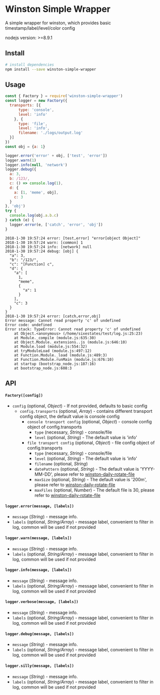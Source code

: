 # Winston Simple Wrapper

A simple wrapper for winston, which provides basic timestamp/label/level/color config

nodejs version: >=8.9.1

## Install

``` bash
# install dependencies
npm install --save winston-simple-wrapper
```

## Usage

``` javascript
const { Factory } = require('winston-simple-wrapper')
const logger = new Factory({
  transports: [{
      type: 'console',
      level: 'info'
    }, {
      type: 'file',
      level: 'info',
      filename: './logs/output.log'
  }]
})
const obj = {a: 1}

logger.error('error' + obj, ['test', 'error'])
logger.warn(1)
logger.info(null, 'network')
logger.debug({
  a: 3,
  b: /123/,
  c: () => console.log(1),
  d: {
    a: [1, 'meme', obj],
    c: 3
  }
}, 'obj')
try {
  console.log(obj.a.b.c)
} catch (e) {
  logger.error(e, ['catch', 'error', 'obj'])
}
```

```
2018-1-30 19:57:24 error: [test,error] "error[object Object]"
2018-1-30 19:57:24 warn: [common] 1
2018-1-30 19:57:24 info: [network] null
2018-1-30 19:57:24 debug: [obj] {
  "a": 3,
  "b": "/123/",
  "c": "[Function] c",
  "d": {
    "a": [
      1,
      "meme",
      {
        "a": 1
      }
    ],
    "c": 3
  }
}
2018-1-30 19:57:24 error: [catch,error,obj]
Error message: Cannot read property 'c' of undefined
Error code: undefined
Error stack: TypeError: Cannot read property 'c' of undefined
    at Object.<anonymous> (/home/sixestates/test/log.js:25:23)
    at Module._compile (module.js:635:30)
    at Object.Module._extensions..js (module.js:646:10)
    at Module.load (module.js:554:32)
    at tryModuleLoad (module.js:497:12)
    at Function.Module._load (module.js:489:3)
    at Function.Module.runMain (module.js:676:10)
    at startup (bootstrap_node.js:187:16)
    at bootstrap_node.js:608:3
```

## API

#### `Factory([config])`

- `config` (optional, *Object*) - If not provided, defaults to basic config
  - `config.transports` (optional, *Array*) - contains different transport config object, the default value is console config
    - `console transport config` (optional, *Object*) - console config object of config.transports
      - `type` (necessary, *String*) - console/file
      - `level` (optional, *String*) - The default value is 'info'
    - `file transport config` (optional, *Object*) - file config object of config.transports
      - `type` (necessary, *String*) - console/file
      - `level` (optional, *String*) - The default value is 'info'
      - `filename` (optional, *String*)
      - `datePattern` (optional, *String*) - The default value is 'YYYY-MM-DD', please refer to [winston-daily-rotate-file](https://github.com/winstonjs/winston-daily-rotate-file#options)
      - `maxSize` (optional, *String*) - The default value is '200m', please refer to [winston-daily-rotate-file](https://github.com/winstonjs/winston-daily-rotate-file#options)
      - `maxFiles` (optional, *Number*) - The default file is 30, please refer to [winston-daily-rotate-file](https://github.com/winstonjs/winston-daily-rotate-file#options)

#### `logger.error(message, [labels])`

- `message` (*String*) - message info.
- `labels` (optional, *String/Array*) - message label, convenient to filter in log, common will be used if not provided

#### `logger.warn(message, [labels])`

- `message` (*String*) - message info.
- `labels` (optional, *String/Array*) - message label, convenient to filter in log, common will be used if not provided

#### `logger.info(message, [labels])`

- `message` (*String*) - message info.
- `labels` (optional, *String/Array*) - message label, convenient to filter in log, common will be used if not provided

#### `logger.verbose(message, [labels])`

- `message` (*String*) - message info.
- `labels` (optional, *String/Array*) - message label, convenient to filter in log, common will be used if not provided

#### `logger.debug(message, [labels])`

- `message` (*String*) - message info.
- `labels` (optional, *String/Array*) - message label, convenient to filter in log, common will be used if not provided

#### `logger.silly(message, [labels])`

- `message` (*String*) - message info.
- `labels` (optional, *String/Array*) - message label, convenient to filter in log, common will be used if not provided